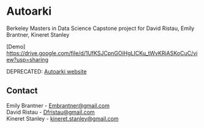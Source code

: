 # Autoarki

Berkeley Masters in Data Science Capstone project for David Ristau, Emily Brantner, Kineret Stanley

[Demo] https://drive.google.com/file/d/1UfKSJCpnGOiHgLICKu_tWvKRjASKoCuC/view?usp=sharing

DEPRECATED: [Autoarki website](https://flask-autoarki.herokuapp.com/)

## Contact 
Emily Brantner - Embrantner@gmail.com </br>
David Ristau - Dfristau@gmail.com </br>
Kineret Stanley - kineret.stanley@gmail.com
